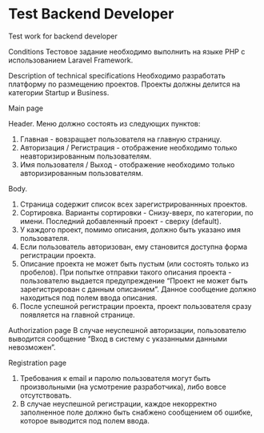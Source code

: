 # Test Backend Developer
Test work for backend developer

Conditions
Тестовое задание необходимо выполнить на языке PHP с использованием Laravel Framework.

Description of technical specifications
Необходимо разработать платформу по размещению проектов. Проекты должны делится на категории Startup и Business.

Main page

Header. Меню должно состоять из следующих пунктов:

1. Главная - вовзращает пользователя на главную страницу.
2. Авторизация / Регистрация - отображение необходимо только неавторизированным пользователям.
3. Имя пользователя / Выход - отображение необходимо только авторизированным пользователям.

Body.

1. Страница содержит список всех зарегистрированнных проектов.
2. Сортировка. Варианты сортировки - Снизу-вверх, по категории, по имени. Последний добавленный проект - сверху (default).
3. У каждого проект, помимо описания, должно быть указано имя пользователя.
4. Если пользователь авторизован, ему становится доступна форма регистрации проекта.
5. Описание проекта не может быть пустым (или состоять только из пробелов). При попытке отправки такого описания проекта - пользователю выдается предупреждение “Проект не может быть зарегистрирован с данным описанием”. Данное сообщение должно находиться под полем ввода описания. 
6. После успешной регистрации проекта, проект пользователя сразу появляется на главной странице.

Authorization page
В случае неуспешной авторизации, пользователю выводится сообщение “Вход в систему с указанными данными невозможен”.

Registration page
1. Требования к email и паролю пользователя могут быть произвольными (на усмотрение разработчика), либо вовсе отсутствовать. 
2. В случае неуспешной регистрации, каждое некорректно заполненное поле должно быть снабжено сообщением об ошибке, которое выводится под полем ввода.
